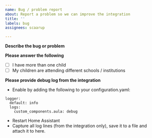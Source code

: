 ```yaml
---
name: Bug / problem report
about: Report a problem so we can improve the integration
title: ''
labels: bug
assignees: scaarup

---
```


**Describe the bug or problem**
<!--
  A clear and concise description of what the bug is.
-->

**Please answer the following**
- [ ] I have more than one child
- [ ] My children are attending different schools / institutions

**Please provide debug log from the integration**
- Enable by adding the following to your configuration.yaml:
```
logger:
  default: info
  logs:
    custom_components.aula: debug
```
- Restart Home Assistant
- Capture all log lines (from the integration only), save it to a file and attach it to here.
